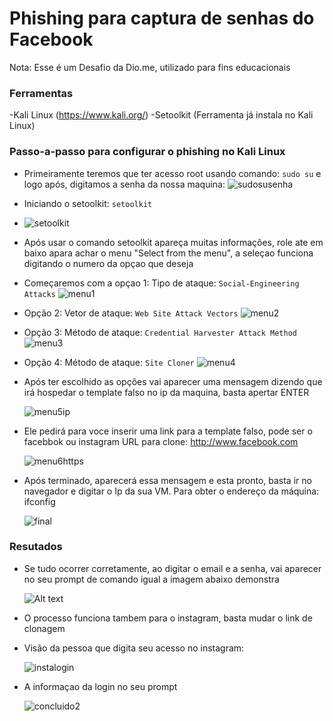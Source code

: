 # Phishing para captura de senhas do Facebook
Nota: Esse é um Desafio da Dio.me, utilizado para fins educacionais
### Ferramentas

-Kali Linux (https://www.kali.org/)
-Setoolkit (Ferramenta já instala no Kali Linux)

### Passo-a-passo para configurar o phishing no Kali Linux

- Primeiramente teremos que ter acesso root usando comando: ``` sudo su ``` e logo após, digitamos a senha da nossa maquina:
  ![sudosusenha](https://github.com/user-attachments/assets/11954fb0-4d6b-470e-9c94-2f2981e0b6f6)

- Iniciando o setoolkit: ``` setoolkit ```
- ![setoolkit](https://github.com/user-attachments/assets/56fa3fbd-0567-4324-9b73-00b9f05cb1f1)

- Após usar o comando setoolkit apareça muitas informaçôes, role ate em baixo apara achar o menu "Select from the menu", a seleçao funciona digitando o numero da opçao que deseja
  
- Começaremos com a opçao 1: Tipo de ataque: ``` Social-Engineering Attacks ```
   ![menu1](https://github.com/user-attachments/assets/c398840c-522b-49d1-be00-eede6c1149c6)

- Opção 2: Vetor de ataque: ``` Web Site Attack Vectors ```
   ![menu2](https://github.com/user-attachments/assets/27195cc3-e50c-4562-a2d7-9e14c622ff96)

- Opção 3: Método de ataque: ```Credential Harvester Attack Method ```
   ![menu3](https://github.com/user-attachments/assets/7a57338c-4617-4f67-836f-16a57e98c431)

- Opção 4: Método de ataque: ``` Site Cloner ```
   ![menu4](https://github.com/user-attachments/assets/7b1f7ba2-d629-4ecf-a3fe-66dee47c105a)
  
- Após ter escolhido as opções vai aparecer uma mensagem dizendo que irá hospedar o template falso no ip da maquina, basta apertar ENTER
  
   ![menu5ip](https://github.com/user-attachments/assets/26ffcfd0-a01e-44e6-bdc5-0e928da8a8c1)

- Ele pedirá para voce inserir uma link para a template falso, pode ser o facebbok ou instagram URL para clone: http://www.facebook.com
  
  ![menu6https](https://github.com/user-attachments/assets/c9c9f1d5-c280-4edb-af2e-8c113c2292bf)

- Após terminado, aparecerá essa mensagem e esta pronto, basta ir no navegador e digitar o Ip da sua VM. Para obter o endereço da máquina: ifconfig
  
  ![final](https://github.com/user-attachments/assets/027939e2-fed5-4336-81f6-4389e598d3db)

### Resutados
- Se tudo ocorrer corretamente, ao digitar o email e a senha, vai aparecer no seu prompt de comando igual a imagem abaixo demonstra
  
  ![Alt text](./passwd.png "Optional title")

- O processo funciona tambem para o instagram, basta mudar o link de clonagem

- Visão da pessoa que digita seu acesso no instagram:
  
  ![instalogin](https://github.com/user-attachments/assets/19710169-f27b-4494-83c8-e89187472132)

- A informaçao da login no seu prompt
  
  ![concluido2](https://github.com/user-attachments/assets/f06db0ad-abdc-4abd-ac37-5f64db669ca7)

  
